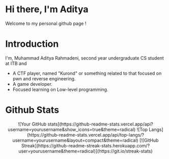 # Hi there, I'm Aditya
Welcome to my personal github page !

# Introduction
I'm, Muhammad Aditya Rahmadeni, second year undergraduate CS student at ITB and 
- A CTF player, named "Kurond" or something related to that focused on pwn and reverse engineering.
- A game developer.
- Focused learning on Low-level programming.

# Github Stats
<div align="center">
  ![Your GitHub stats](https://github-readme-stats.vercel.app/api?username=yourusername&show_icons=true&theme=radical)
  ![Top Langs](https://github-readme-stats.vercel.app/api/top-langs/?username=yourusername&layout=compact&theme=radical)
  [![GitHub Streak](https://github-readme-streak-stats.herokuapp.com/?user=yourusername&theme=radical)](https://git.io/streak-stats)
</div>

